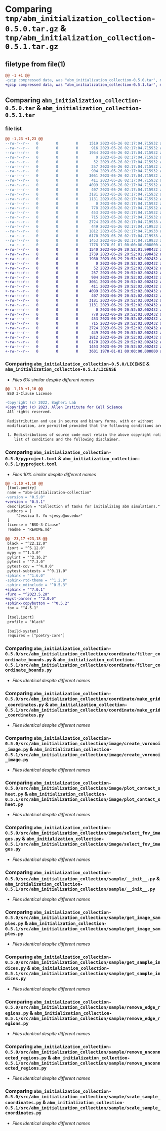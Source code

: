 # Comparing `tmp/abm_initialization_collection-0.5.0.tar.gz` & `tmp/abm_initialization_collection-0.5.1.tar.gz`

## filetype from file(1)

```diff
@@ -1 +1 @@
-gzip compressed data, was "abm_initialization_collection-0.5.0.tar", max compression
+gzip compressed data, was "abm_initialization_collection-0.5.1.tar", max compression
```

## Comparing `abm_initialization_collection-0.5.0.tar` & `abm_initialization_collection-0.5.1.tar`

### file list

```diff
@@ -1,23 +1,23 @@
--rw-r--r--   0        0        0     1519 2023-05-26 02:17:04.715932 abm_initialization_collection-0.5.0/LICENSE
--rw-r--r--   0        0        0      916 2023-05-26 02:17:04.715932 abm_initialization_collection-0.5.0/README.md
--rw-r--r--   0        0        0     1964 2023-05-26 02:17:04.715932 abm_initialization_collection-0.5.0/pyproject.toml
--rw-r--r--   0        0        0        0 2023-05-26 02:17:04.715932 abm_initialization_collection-0.5.0/src/abm_initialization_collection/__init__.py
--rw-r--r--   0        0        0       52 2023-05-26 02:17:04.715932 abm_initialization_collection-0.5.0/src/abm_initialization_collection/__main__.py
--rw-r--r--   0        0        0      257 2023-05-26 02:17:04.715932 abm_initialization_collection-0.5.0/src/abm_initialization_collection/coordinate/__init__.py
--rw-r--r--   0        0        0      904 2023-05-26 02:17:04.715932 abm_initialization_collection-0.5.0/src/abm_initialization_collection/coordinate/filter_coordinate_bounds.py
--rw-r--r--   0        0        0     3061 2023-05-26 02:17:04.715932 abm_initialization_collection-0.5.0/src/abm_initialization_collection/coordinate/make_grid_coordinates.py
--rw-r--r--   0        0        0      411 2023-05-26 02:17:04.715932 abm_initialization_collection-0.5.0/src/abm_initialization_collection/image/__init__.py
--rw-r--r--   0        0        0     4099 2023-05-26 02:17:04.715932 abm_initialization_collection-0.5.0/src/abm_initialization_collection/image/create_voronoi_image.py
--rw-r--r--   0        0        0      407 2023-05-26 02:17:04.715932 abm_initialization_collection-0.5.0/src/abm_initialization_collection/image/get_image_bounds.py
--rw-r--r--   0        0        0     3181 2023-05-26 02:17:04.715932 abm_initialization_collection-0.5.0/src/abm_initialization_collection/image/plot_contact_sheet.py
--rw-r--r--   0        0        0     1131 2023-05-26 02:17:04.715932 abm_initialization_collection-0.5.0/src/abm_initialization_collection/image/select_fov_images.py
--rw-r--r--   0        0        0        0 2023-05-26 02:17:04.715932 abm_initialization_collection-0.5.0/src/abm_initialization_collection/py.typed
--rw-r--r--   0        0        0      778 2023-05-26 02:17:04.715932 abm_initialization_collection-0.5.0/src/abm_initialization_collection/sample/__init__.py
--rw-r--r--   0        0        0      453 2023-05-26 02:17:04.715932 abm_initialization_collection-0.5.0/src/abm_initialization_collection/sample/exclude_selected_ids.py
--rw-r--r--   0        0        0      715 2023-05-26 02:17:04.715932 abm_initialization_collection-0.5.0/src/abm_initialization_collection/sample/get_image_samples.py
--rw-r--r--   0        0        0     2724 2023-05-26 02:17:04.719933 abm_initialization_collection-0.5.0/src/abm_initialization_collection/sample/get_sample_indices.py
--rw-r--r--   0        0        0      449 2023-05-26 02:17:04.719933 abm_initialization_collection-0.5.0/src/abm_initialization_collection/sample/include_selected_ids.py
--rw-r--r--   0        0        0     1812 2023-05-26 02:17:04.719933 abm_initialization_collection-0.5.0/src/abm_initialization_collection/sample/remove_edge_regions.py
--rw-r--r--   0        0        0     6170 2023-05-26 02:17:04.719933 abm_initialization_collection-0.5.0/src/abm_initialization_collection/sample/remove_unconnected_regions.py
--rw-r--r--   0        0        0     1453 2023-05-26 02:17:04.719933 abm_initialization_collection-0.5.0/src/abm_initialization_collection/sample/scale_sample_coordinates.py
--rw-r--r--   0        0        0     1778 1970-01-01 00:00:00.000000 abm_initialization_collection-0.5.0/PKG-INFO
+-rw-r--r--   0        0        0     1540 2023-06-29 20:52:01.998432 abm_initialization_collection-0.5.1/LICENSE
+-rw-r--r--   0        0        0     2739 2023-06-29 20:52:01.998432 abm_initialization_collection-0.5.1/README.md
+-rw-r--r--   0        0        0     1980 2023-06-29 20:52:02.002432 abm_initialization_collection-0.5.1/pyproject.toml
+-rw-r--r--   0        0        0        0 2023-06-29 20:52:02.002432 abm_initialization_collection-0.5.1/src/abm_initialization_collection/__init__.py
+-rw-r--r--   0        0        0       52 2023-06-29 20:52:02.002432 abm_initialization_collection-0.5.1/src/abm_initialization_collection/__main__.py
+-rw-r--r--   0        0        0      257 2023-06-29 20:52:02.002432 abm_initialization_collection-0.5.1/src/abm_initialization_collection/coordinate/__init__.py
+-rw-r--r--   0        0        0      904 2023-06-29 20:52:02.002432 abm_initialization_collection-0.5.1/src/abm_initialization_collection/coordinate/filter_coordinate_bounds.py
+-rw-r--r--   0        0        0     3061 2023-06-29 20:52:02.002432 abm_initialization_collection-0.5.1/src/abm_initialization_collection/coordinate/make_grid_coordinates.py
+-rw-r--r--   0        0        0      411 2023-06-29 20:52:02.002432 abm_initialization_collection-0.5.1/src/abm_initialization_collection/image/__init__.py
+-rw-r--r--   0        0        0     4099 2023-06-29 20:52:02.002432 abm_initialization_collection-0.5.1/src/abm_initialization_collection/image/create_voronoi_image.py
+-rw-r--r--   0        0        0      407 2023-06-29 20:52:02.002432 abm_initialization_collection-0.5.1/src/abm_initialization_collection/image/get_image_bounds.py
+-rw-r--r--   0        0        0     3181 2023-06-29 20:52:02.002432 abm_initialization_collection-0.5.1/src/abm_initialization_collection/image/plot_contact_sheet.py
+-rw-r--r--   0        0        0     1131 2023-06-29 20:52:02.002432 abm_initialization_collection-0.5.1/src/abm_initialization_collection/image/select_fov_images.py
+-rw-r--r--   0        0        0        0 2023-06-29 20:52:02.002432 abm_initialization_collection-0.5.1/src/abm_initialization_collection/py.typed
+-rw-r--r--   0        0        0      778 2023-06-29 20:52:02.002432 abm_initialization_collection-0.5.1/src/abm_initialization_collection/sample/__init__.py
+-rw-r--r--   0        0        0      453 2023-06-29 20:52:02.002432 abm_initialization_collection-0.5.1/src/abm_initialization_collection/sample/exclude_selected_ids.py
+-rw-r--r--   0        0        0      715 2023-06-29 20:52:02.002432 abm_initialization_collection-0.5.1/src/abm_initialization_collection/sample/get_image_samples.py
+-rw-r--r--   0        0        0     2724 2023-06-29 20:52:02.002432 abm_initialization_collection-0.5.1/src/abm_initialization_collection/sample/get_sample_indices.py
+-rw-r--r--   0        0        0      449 2023-06-29 20:52:02.002432 abm_initialization_collection-0.5.1/src/abm_initialization_collection/sample/include_selected_ids.py
+-rw-r--r--   0        0        0     1812 2023-06-29 20:52:02.002432 abm_initialization_collection-0.5.1/src/abm_initialization_collection/sample/remove_edge_regions.py
+-rw-r--r--   0        0        0     6170 2023-06-29 20:52:02.002432 abm_initialization_collection-0.5.1/src/abm_initialization_collection/sample/remove_unconnected_regions.py
+-rw-r--r--   0        0        0     1453 2023-06-29 20:52:02.002432 abm_initialization_collection-0.5.1/src/abm_initialization_collection/sample/scale_sample_coordinates.py
+-rw-r--r--   0        0        0     3601 1970-01-01 00:00:00.000000 abm_initialization_collection-0.5.1/PKG-INFO
```

### Comparing `abm_initialization_collection-0.5.0/LICENSE` & `abm_initialization_collection-0.5.1/LICENSE`

 * *Files 6% similar despite different names*

```diff
@@ -1,10 +1,10 @@
 BSD 3-Clause License
 
-Copyright (c) 2022, Bagheri Lab
+Copyright (c) 2023, Allen Institute for Cell Science
 All rights reserved.
 
 Redistribution and use in source and binary forms, with or without
 modification, are permitted provided that the following conditions are met:
 
 1. Redistributions of source code must retain the above copyright notice, this
    list of conditions and the following disclaimer.
```

### Comparing `abm_initialization_collection-0.5.0/pyproject.toml` & `abm_initialization_collection-0.5.1/pyproject.toml`

 * *Files 10% similar despite different names*

```diff
@@ -1,10 +1,10 @@
 [tool.poetry]
 name = "abm-initialization-collection"
-version = "0.5.0"
+version = "0.5.1"
 description = "Collection of tasks for initializing abm simulations."
 authors = [
     "Jessica S. Yu <jesyu@uw.edu>"
 ]
 license = "BSD-3-Clause"
 readme = "README.md"
 
@@ -23,17 +23,18 @@
 black = "^22.12.0"
 isort = "^5.12.0"
 mypy = "^1.3.0"
 pylint = "^2.16.2"
 pytest = "^7.3.0"
 pytest-cov = "^4.0.0"
 pytest-subtests = "^0.11.0"
-sphinx = "^1.6.0"
-sphinx-rtd-theme = "^1.2.0"
-sphinx_mdinclude = "^0.5.3"
+sphinx = "^7.0.1"
+furo = "^2023.5.20"
+myst-parser = "^2.0.0"
+sphinx-copybutton = "^0.5.2"
 tox = "^4.5.1"
 
 [tool.isort]
 profile = "black"
 
 [build-system]
 requires = ["poetry-core"]
```

### Comparing `abm_initialization_collection-0.5.0/src/abm_initialization_collection/coordinate/filter_coordinate_bounds.py` & `abm_initialization_collection-0.5.1/src/abm_initialization_collection/coordinate/filter_coordinate_bounds.py`

 * *Files identical despite different names*

### Comparing `abm_initialization_collection-0.5.0/src/abm_initialization_collection/coordinate/make_grid_coordinates.py` & `abm_initialization_collection-0.5.1/src/abm_initialization_collection/coordinate/make_grid_coordinates.py`

 * *Files identical despite different names*

### Comparing `abm_initialization_collection-0.5.0/src/abm_initialization_collection/image/create_voronoi_image.py` & `abm_initialization_collection-0.5.1/src/abm_initialization_collection/image/create_voronoi_image.py`

 * *Files identical despite different names*

### Comparing `abm_initialization_collection-0.5.0/src/abm_initialization_collection/image/plot_contact_sheet.py` & `abm_initialization_collection-0.5.1/src/abm_initialization_collection/image/plot_contact_sheet.py`

 * *Files identical despite different names*

### Comparing `abm_initialization_collection-0.5.0/src/abm_initialization_collection/image/select_fov_images.py` & `abm_initialization_collection-0.5.1/src/abm_initialization_collection/image/select_fov_images.py`

 * *Files identical despite different names*

### Comparing `abm_initialization_collection-0.5.0/src/abm_initialization_collection/sample/__init__.py` & `abm_initialization_collection-0.5.1/src/abm_initialization_collection/sample/__init__.py`

 * *Files identical despite different names*

### Comparing `abm_initialization_collection-0.5.0/src/abm_initialization_collection/sample/get_image_samples.py` & `abm_initialization_collection-0.5.1/src/abm_initialization_collection/sample/get_image_samples.py`

 * *Files identical despite different names*

### Comparing `abm_initialization_collection-0.5.0/src/abm_initialization_collection/sample/get_sample_indices.py` & `abm_initialization_collection-0.5.1/src/abm_initialization_collection/sample/get_sample_indices.py`

 * *Files identical despite different names*

### Comparing `abm_initialization_collection-0.5.0/src/abm_initialization_collection/sample/remove_edge_regions.py` & `abm_initialization_collection-0.5.1/src/abm_initialization_collection/sample/remove_edge_regions.py`

 * *Files identical despite different names*

### Comparing `abm_initialization_collection-0.5.0/src/abm_initialization_collection/sample/remove_unconnected_regions.py` & `abm_initialization_collection-0.5.1/src/abm_initialization_collection/sample/remove_unconnected_regions.py`

 * *Files identical despite different names*

### Comparing `abm_initialization_collection-0.5.0/src/abm_initialization_collection/sample/scale_sample_coordinates.py` & `abm_initialization_collection-0.5.1/src/abm_initialization_collection/sample/scale_sample_coordinates.py`

 * *Files identical despite different names*

